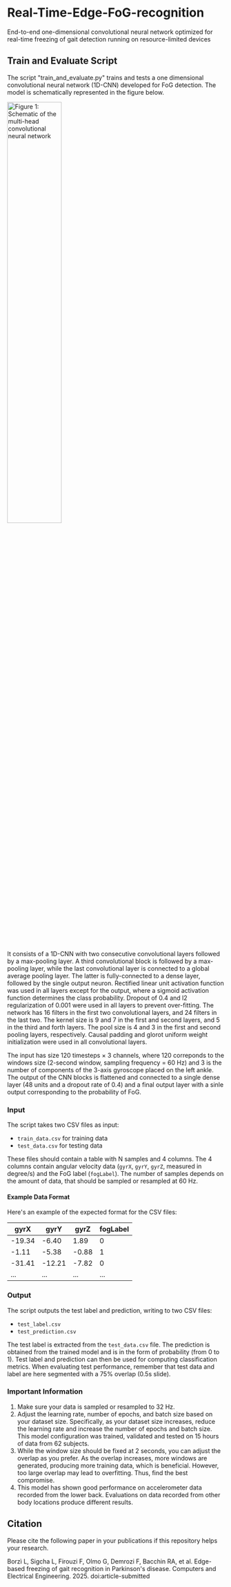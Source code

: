 # Real-Time-Edge-FoG-recognition
End-to-end one-dimensional convolutional neural network optimized for real-time freezing of gait detection running on resource-limited devices 

## Train and Evaluate Script

The script "train_and_evaluate.py" trains and tests a one dimensional convolutional neural network (1D-CNN) developed for FoG detection. 
The model is schematically represented in the figure below.

<img src="1d_cnn_architecture.png" alt="Figure 1: Schematic of the multi-head convolutional neural network" width="50%">

It consists of a 1D-CNN with two consecutive convolutional layers followed by a max-pooling layer. A third convolutional block is followed by a max-pooling layer, while the last convolutional layer is connected to a global average pooling layer. The latter is fully-connected to a dense layer, followed by the single output neuron. Rectified linear unit activation function was used in all layers except for the output, where a sigmoid activation function determines the class probability. Dropout of 0.4 and l2 regularization of 0.001 were used in all layers to prevent over-fitting.
The network has 16 filters in the first two convolutional layers, and 24 filters in the last two. The kernel size is 9 and 7 in the first and second layers, and 5 in the third and forth layers.
The pool size is 4 and 3 in the first and second pooling layers, respectively.
Causal padding and glorot uniform weight initialization were used in all convolutional layers.

The input has size 120 timesteps × 3 channels, where 120 correponds to the windows size (2-second window, sampling frequency = 60 Hz) and 3 is the number of components of the 3-axis gyroscope placed on the left ankle. The output of the CNN blocks is flattened and connected to a single dense layer (48 units and a dropout rate of 0.4) and a final output layer with a sinle output corresponding to the probability of FoG. 

### Input

The script takes two CSV files as input:

- `train_data.csv` for training data
- `test_data.csv` for testing data

These files should contain a table with N samples and 4 columns. The 4 columns contain angular velocity data (`gyrX`, `gyrY`, `gyrZ`, measured in degree/s) and the FoG label (`fogLabel`). 
The number of samples depends on the amount of data, that should be sampled or resampled at 60 Hz.

#### Example Data Format

Here's an example of the expected format for the CSV files:

| gyrX   | gyrY   | gyrZ   | fogLabel |
|--------|--------|--------|----------|
| -19.34 |  -6.40 |  1.89  |        0 |
| -1.11  |  -5.38 |  -0.88 |        1 |
| -31.41 | -12.21 |  -7.82 |        0 |
|   ...  |   ...  |   ...  |      ... |

### Output

The script outputs the test label and prediction, writing to two CSV files:

- `test_label.csv`
- `test_prediction.csv`

The test label is extracted from the `test_data.csv` file. The prediction is obtained from the trained model and is in the form of probability (from 0 to 1). 
Test label and prediction can then be used for computing classification metrics. 
When evaluating test performance, remember that test data and label are here segmented with a 75% overlap (0.5s slide).

### Important Information

1. Make sure your data is sampled or resampled to 32 Hz.
2. Adjust the learning rate, number of epochs, and batch size based on your dataset size. Specifically, as your dataset size increases, reduce the learning rate and increase the number of epochs and batch size. This model configuration was trained, validated and tested on 15 hours of data from 62 subjects.
3. While the window size should be fixed at 2 seconds, you can adjust the overlap as you prefer. As the overlap increases, more windows are generated, producing more training data, which is beneficial. However, too large overlap may lead to overfitting. Thus, find the best compromise.
4. This model has shown good performance on accelerometer data recorded from the lower back. Evaluations on data recorded from other body locations produce different results.

## Citation

Please cite the following paper in your publications if this repository helps your research.

Borzì L, Sigcha L, Firouzi F, Olmo G, Demrozi F, Bacchin RA, et al. Edge-based freezing of gait recognition in Parkinson's disease. Computers and Electrical Engineering. 2025. doi:article-submitted
